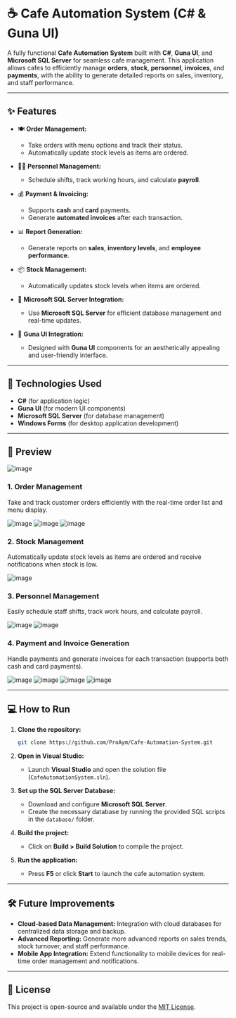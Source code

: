 # ☕ **Cafe Automation System** (C# & Guna UI)

A fully functional **Cafe Automation System** built with **C#**, **Guna UI**, and **Microsoft SQL Server** for seamless cafe management. This application allows cafes to efficiently manage **orders**, **stock**, **personnel**, **invoices**, and **payments**, with the ability to generate detailed reports on sales, inventory, and staff performance.

---

## ✨ **Features**

- 🍽️ **Order Management:**  
  - Take orders with menu options and track their status.
  - Automatically update stock levels as items are ordered.
  
- 🧑‍🍳 **Personnel Management:**  
  - Schedule shifts, track working hours, and calculate **payroll**.
  
- 💰 **Payment & Invoicing:**  
  - Supports **cash** and **card** payments.
  - Generate **automated invoices** after each transaction.
  
- 📊 **Report Generation:**  
  - Generate reports on **sales**, **inventory levels**, and **employee performance**.
  
- 📦 **Stock Management:**  
  - Automatically updates stock levels when items are ordered.
  
- 🔧 **Microsoft SQL Server Integration:**  
  - Use **Microsoft SQL Server** for efficient database management and real-time updates.
  
- 🔌 **Guna UI Integration:**  
  - Designed with **Guna UI** components for an aesthetically appealing and user-friendly interface.

---

## 🚀 **Technologies Used**

- **C#** (for application logic)
- **Guna UI** (for modern UI components)
- **Microsoft SQL Server** (for database management)
- **Windows Forms** (for desktop application development)

---

## 📸 **Preview**
![image](https://github.com/user-attachments/assets/5b274159-72b8-4e3e-aeda-683886f9cbdb)


### 1. **Order Management**
Take and track customer orders efficiently with the real-time order list and menu display.

![image](https://github.com/user-attachments/assets/129638f1-a268-4920-8552-83600a0070d5)
![image](https://github.com/user-attachments/assets/5f6c4744-3522-40d6-89c1-8d462cc85c60)
![image](https://github.com/user-attachments/assets/5972aedd-1cfb-4d34-8406-9657fcfb3833)



### 2. **Stock Management**
Automatically update stock levels as items are ordered and receive notifications when stock is low.

![image](https://github.com/user-attachments/assets/6274d294-968b-40cd-a422-53f7e8431fce)

### 3. **Personnel Management**
Easily schedule staff shifts, track work hours, and calculate payroll.

![image](https://github.com/user-attachments/assets/6ba25139-94d2-4166-941b-700cca84d890)
![image](https://github.com/user-attachments/assets/1a944a35-ceb9-4360-9809-17ce106bbc9b)



### 4. **Payment and Invoice Generation**
Handle payments and generate invoices for each transaction (supports both cash and card payments).

![image](https://github.com/user-attachments/assets/7beefa9b-6076-42ea-b129-1b243fcaf615)
![image](https://github.com/user-attachments/assets/dd359ae8-f456-47b6-a0cb-3cbeaa05374e)
![image](https://github.com/user-attachments/assets/8fd75fbb-66cd-478b-9716-bf1cef7bcd97)
![image](https://github.com/user-attachments/assets/39ef67cf-e642-448e-a9f8-2e574789cb33)


---

## 💻 **How to Run**

1. **Clone the repository:**
    ```bash
    git clone https://github.com/ProAym/Cafe-Automation-System.git
    ```

2. **Open in Visual Studio:**
    - Launch **Visual Studio** and open the solution file (`CafeAutomationSystem.sln`).

3. **Set up the SQL Server Database:**
    - Download and configure **Microsoft SQL Server**.
    - Create the necessary database by running the provided SQL scripts in the `database/` folder.

4. **Build the project:**
    - Click on **Build > Build Solution** to compile the project.

5. **Run the application:**
    - Press **F5** or click **Start** to launch the cafe automation system.

---

## 🛠 **Future Improvements**

- **Cloud-based Data Management:** Integration with cloud databases for centralized data storage and backup.
- **Advanced Reporting:** Generate more advanced reports on sales trends, stock turnover, and staff performance.
- **Mobile App Integration:** Extend functionality to mobile devices for real-time order management and notifications.

---

## 📄 **License**

This project is open-source and available under the [MIT License](LICENSE).
